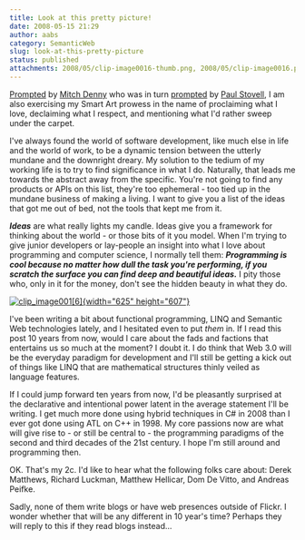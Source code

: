 ```yaml
---
title: Look at this pretty picture!
date: 2008-05-15 21:29
author: aabs
category: SemanticWeb
slug: look-at-this-pretty-picture
status: published
attachments: 2008/05/clip-image0016-thumb.png, 2008/05/clip-image0016.png
---
```


[Prompted](http://notgartner.wordpress.com/2008/05/13/care-factor/) by [Mitch Denny](http://notgartner.wordpress.com) who was in turn [prompted](http://www.paulstovell.com/blog/whats-your-circle-of-interest) by [Paul Stovell](http://www.paulstovell.com), I am also exercising my Smart Art prowess in the name of proclaiming what I love, declaiming what I respect, and mentioning what I'd rather sweep under the carpet.

I've always found the world of software development, like much else in life and the world of work, to be a dynamic tension between the utterly mundane and the downright dreary. My solution to the tedium of my working life is to try to find significance in what I do. Naturally, that leads me towards the abstract away from the specific. You're not going to find any products or APIs on this list, they're too ephemeral - too tied up in the mundane business of making a living. I want to give you a list of the ideas that got me out of bed, not the tools that kept me from it.

***Ideas*** are what really lights my candle. Ideas give you a framework for thinking about the world - or those bits of it you model. When I'm trying to give junior developers or lay-people an insight into what I love about programming and computer science, I normally tell them: ***Programming is cool because no matter how dull the task you're performing, if you scratch the surface you can find deep and beautiful ideas.*** I pity those who, only in it for the money, don't see the hidden beauty in what they do.



[![clip\_image001\[6\]]({static}2008/05/clip-image0016-thumb.png){width="625" height="607"}]({static}2008/05/clip-image0016.png)

I've been writing a bit about functional programming, LINQ and Semantic Web technologies lately, and I hesitated even to put *them* in. If I read this post 10 years from now, would I care about the fads and factions that entertains us so much at the moment? I doubt it. I do think that Web 3.0 will be the everyday paradigm for development and I'll still be getting a kick out of things like LINQ that are mathematical structures thinly veiled as language features.

If I could jump forward ten years from now, I'd be pleasantly surprised at the declarative and intentional power latent in the average statement I'll be writing. I get much more done using hybrid techniques in C\# in 2008 than I ever got done using ATL on C++ in 1998. My core passions now are what will give rise to - or still be central to - the programming paradigms of the second and third decades of the 21st century. I hope I'm still around and programming then.

OK. That's my 2c. I'd like to hear what the following folks care about: Derek Matthews, Richard Luckman, Matthew Hellicar, Dom De Vitto, and Andreas Peifke.

Sadly, none of them write blogs or have web presences outside of Flickr. I wonder whether that will be any different in 10 year's time? Perhaps they will reply to this if they read blogs instead...
